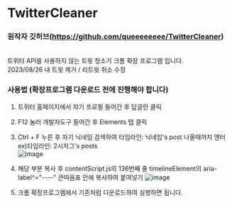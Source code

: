 # TwitterCleaner
### <b>원작자 깃허브</b>(https://github.com/queeeeeeee/TwitterCleaner) 
<br>
트위터 API를 사용하지 않는 트윗 청소기 크롬 확장 프로그램 입니다. <br>
2023/08/26 내 트윗 제거 / 리트윗 취소 수정

### 사용법 (확장프로그램 다운로드 전에 진행해야 합니다)
1. 트위터 홈페이지에서 자기 프로필 들어간 후 답글란 클릭<br>
2. F12 눌러 개발자도구 들어간 후 Elements 탭 클릭<br>
3. Ctrl + F 누른 후 자기 닉네임 검색하여 타임라인: 닉네임's post 나올때까지 엔터 ex)타임라인: 2시저그's posts<br>
![image](https://github.com/ggyo246/TwitterCleaner/assets/80497188/fd5cb5b7-a817-4fa7-ac7c-12e43244f5d3)

4. 해당 부분 복사 후 contentScript.js의 136번째 줄 timelineElement의 aria-label^="----" 큰따옴표 안에 복사하여 붙여넣기
![image](https://github.com/ggyo246/TwitterCleaner/assets/80497188/94fcfa2d-6cde-40f2-a893-16a01927ae24)

5. 크롬 확장프로그램에서 기존처럼 다운로드하여 실행하면 됩니다.





